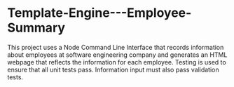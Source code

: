 # Template-Engine---Employee-Summary

This project uses a Node Command Line Interface that records information about employees at software engineering company and generates an HTML webpage that reflects the information for each employee.  Testing is used to ensure that all unit tests pass.  Information input must also pass validation tests.